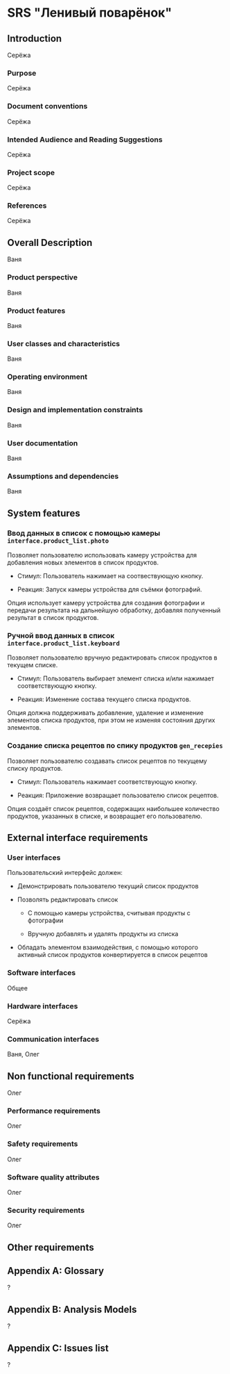 # SRS "Ленивый поварёнок"

## Introduction
Серёжа
### Purpose
Серёжа
### Document conventions
Серёжа
### Intended Audience and Reading Suggestions
Серёжа
### Project scope
Серёжа
### References
Серёжа
## Overall Description
Ваня
### Product perspective
Ваня
### Product features
Ваня
### User classes and characteristics
Ваня
### Operating environment
Ваня
### Design and implementation constraints
Ваня
### User documentation
Ваня
### Assumptions and dependencies
Ваня
## System features

### Ввод данных в список с помощью камеры `interface.product_list.photo`

Позволяет пользователю использовать камеру устройства для добавления новых элементов в список продуктов.

* Стимул: Пользователь нажимает на соотвествующую кнопку.

* Реакция: Запуск камеры устройства для съёмки фотографий.

Опция использует камеру устройства для создания фотографии и передачи результата на дальнейшую обработку, добавляя полученный результат в список продуктов.

### Ручной ввод данных в список `interface.product_list.keyboard`

Позволяет пользователю вручную редактировать список продуктов в текущем списке.

* Стимул: Пользователь выбирает элемент списка и/или нажимает соответствующую кнопку.

* Реакция: Изменение состава текущего списка продуктов.

Опция должна поддерживать добавление, удаление и изменение элементов списка продуктов, при этом не изменяя состояния других элементов.

### Создание списка рецептов по спику продуктов `gen_recepies`

Позволяет пользователю создавать список рецептов по текущему списку продуктов.

* Стимул: Пользователь нажимает соответствующую кнопку.

* Реакция: Приложение возвращает пользователю список рецептов.

Опция создаёт список рецептов, содержащих наибольшее количество продуктов, указанных в списке, и возвращает его пользователю.

## External interface requirements

### User interfaces

Пользовательский интерфейс должен:

* Демонстрировать пользователю текущий список продуктов

* Позволять редактировать список

    + С помощью камеры устройства, считывая продукты с фотографии

    + Вручную добавлять и удалять продукты из списка

* Обладать элементом взаимодействия, с помощью которого активный список продуктов конвертируется в список рецептов

### Software interfaces
Общее
### Hardware interfaces
Серёжа
### Communication interfaces
Ваня, Олег
## Non functional requirements
Олег
### Performance requirements
Олег
### Safety requirements
Олег
### Software quality attributes
Олег
### Security requirements
Олег
## Other requirements

## Appendix A: Glossary
?
## Appendix B: Analysis Models
?
## Appendix C: Issues list
?